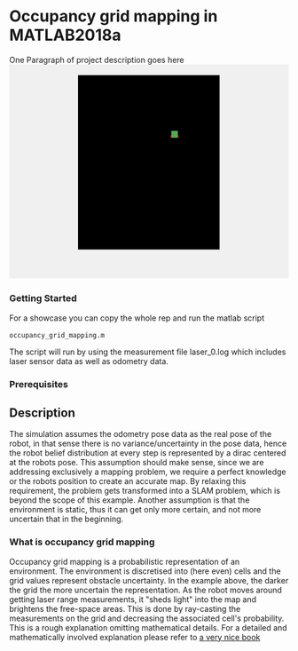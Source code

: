 

# Occupancy grid mapping in MATLAB2018a

One Paragraph of project description goes here
![](gifloop.gif)
### Getting Started

For a showcase you can copy the whole rep and run the matlab script 
```
occupancy_grid_mapping.m
```
The script will run by using the measurement file laser_0.log which includes laser sensor data as well as odometry data.
### Prerequisites

## Description

The simulation assumes the odometry pose data as the real pose of the robot, in that sense there is no variance/uncertainty in the pose data, hence the robot belief distribution at every step is  represented by a dirac centered at the robots pose. This assumption should make sense, since we are addressing exclusively a mapping problem, we require a perfect knowledge or the robots position to create an accurate map. By relaxing this requirement, the problem gets transformed into a SLAM problem, which is beyond the scope of this example. Another assumption is that the environment is static, thus it can get only more certain, and not more uncertain that in the beginning.

### What is occupancy grid mapping

Occupancy grid mapping is a probabilistic representation of an environment. The environment is discretised into (here even) cells and the grid values represent obstacle uncertainty. In the example above, the darker the grid the more uncertain the representation. As the robot moves around getting laser range measurements, it "sheds light" into the map and brightens the free-space areas. This is done by ray-casting the measurements on the grid and decreasing the associated cell's probability. This is a rough explanation omitting mathematical details. For a  detailed and mathematically involved explanation please refer to [a very nice book](http://www.probabilistic-robotics.org)


